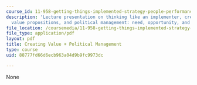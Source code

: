 ```yaml
---
course_id: 11-958-getting-things-implemented-strategy-people-performance-and-leadership-january-iap-2009
description: 'Lecture presentation on thinking like an implementer, creating value,
  value propositions, and political management: need, opportunity, and approaches.'
file_location: /coursemedia/11-958-getting-things-implemented-strategy-people-performance-and-leadership-january-iap-2009/88777fd66d6ecb963a04d9b9fc9973dc_slides1.pdf
file_type: application/pdf
layout: pdf
title: Creating Value + Political Management
type: course
uid: 88777fd66d6ecb963a04d9b9fc9973dc

---
```

None
